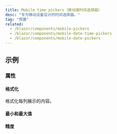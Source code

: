 ```yaml
---
title: Mobile time pickers（移动端时间选择器）
desc: "专为移动设备设计的时间选择器。"
tag: "预置"
related:
  - /blazor/components/mobile-pickers
  - /blazor/components/mobile-date-time-pickers
  - /blazor/components/mobile-date-pickers
---
```


## 示例

### 属性

#### 格式化

格式化每列展示的内容。

<masa-example file="Examples.components.mobile_time_pickers.Formatter"></masa-example>

#### 最小和最大值

<masa-example file="Examples.components.mobile_time_pickers.MinMax"></masa-example>

#### 精度

<masa-example file="Examples.components.mobile_time_pickers.Precision"></masa-example>